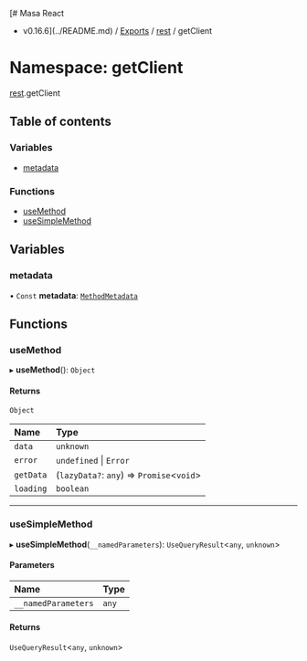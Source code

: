 [# Masa React
 - v0.16.6](../README.md) / [Exports](../modules.md) / [rest](rest.md) / getClient

# Namespace: getClient

[rest](rest.md).getClient

## Table of contents

### Variables

- [metadata](rest.getClient.md#metadata)

### Functions

- [useMethod](rest.getClient.md#usemethod)
- [useSimpleMethod](rest.getClient.md#usesimplemethod)

## Variables

### metadata

• `Const` **metadata**: [`MethodMetadata`](../interfaces/rest.MethodMetadata.md)

## Functions

### useMethod

▸ **useMethod**(): `Object`

#### Returns

`Object`

| Name | Type |
| :------ | :------ |
| `data` | `unknown` |
| `error` | `undefined` \| `Error` |
| `getData` | (`lazyData?`: `any`) => `Promise`<`void`\> |
| `loading` | `boolean` |

___

### useSimpleMethod

▸ **useSimpleMethod**(`__namedParameters`): `UseQueryResult`<`any`, `unknown`\>

#### Parameters

| Name | Type |
| :------ | :------ |
| `__namedParameters` | `any` |

#### Returns

`UseQueryResult`<`any`, `unknown`\>
